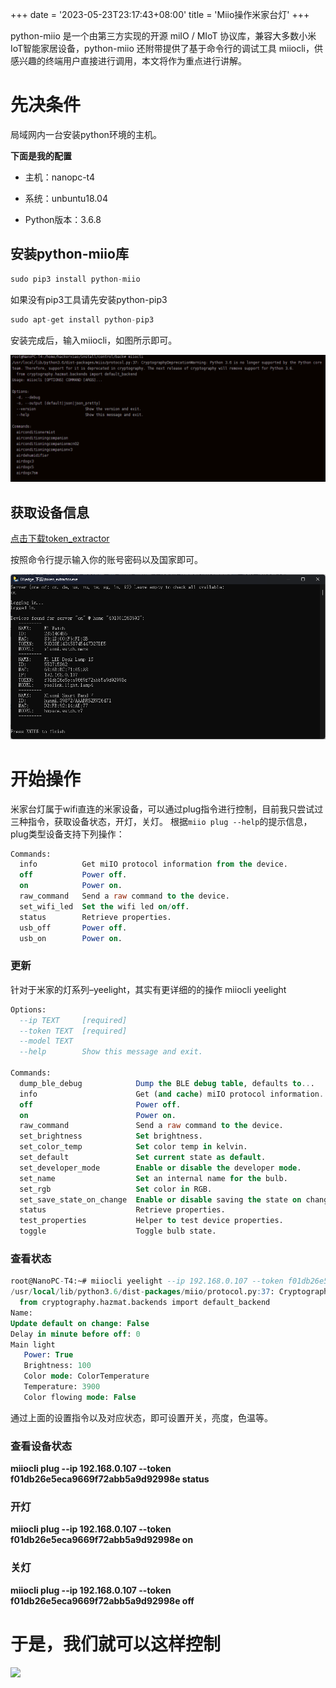 +++
date = '2023-05-23T23:17:43+08:00'
title = 'Miio操作米家台灯'
+++

python-miio 是一个由第三方实现的开源 miIO / MIoT 协议库，兼容大多数小米IoT智能家居设备，python-miio 还附带提供了基于命令行的调试工具 miiocli，供感兴趣的终端用户直接进行调用，本文将作为重点进行讲解。

# 先决条件
局域网内一台安装python环境的主机。

**下面是我的配置**

- 主机：nanopc-t4

- 系统：unbuntu18.04

- Python版本：3.6.8

## 安装python-miio库

```SQL
sudo pip3 install python-miio
```


如果没有pip3工具请先安装python-pip3

```SQL
sudo apt-get install python-pip3
```


安装完成后，输入miiocli，如图所示即可。

![](./image1.png)
## 获取设备信息

[点击下载token_extractor](https://github.com/PiotrMachowski/Xiaomi-cloud-tokens-extractor/releases/latest/download/token_extractor.exe)

按照命令行提示输入你的账号密码以及国家即可。

![](./image2.png)
# 开始操作
米家台灯属于wifi直连的米家设备，可以通过plug指令进行控制，目前我只尝试过三种指令，获取设备状态，开灯，关灯。
根据`miio plug --help`的提示信息，plug类型设备支持下列操作：

```SQL
Commands:
  info          Get miIO protocol information from the device.
  off           Power off.
  on            Power on.
  raw_command   Send a raw command to the device.
  set_wifi_led  Set the wifi led on/off.
  status        Retrieve properties.
  usb_off       Power off.
  usb_on        Power on.
```


### 更新

针对于米家的灯系列–yeelight，其实有更详细的的操作
miiocli yeelight

```SQL
Options:
  --ip TEXT     [required]
  --token TEXT  [required]
  --model TEXT
  --help        Show this message and exit.

Commands:
  dump_ble_debug            Dump the BLE debug table, defaults to...
  info                      Get (and cache) miIO protocol information...
  off                       Power off.
  on                        Power on.
  raw_command               Send a raw command to the device.
  set_brightness            Set brightness.
  set_color_temp            Set color temp in kelvin.
  set_default               Set current state as default.
  set_developer_mode        Enable or disable the developer mode.
  set_name                  Set an internal name for the bulb.
  set_rgb                   Set color in RGB.
  set_save_state_on_change  Enable or disable saving the state on changes.
  status                    Retrieve properties.
  test_properties           Helper to test device properties.
  toggle                    Toggle bulb state.
```


### 查看状态

```SQL
root@NanoPC-T4:~# miiocli yeelight --ip 192.168.0.107 --token f01db26e5eca9669f72abb5a9d92998e status
/usr/local/lib/python3.6/dist-packages/miio/protocol.py:37: CryptographyDeprecationWarning: Python 3.6 is no longer supported by the Python core team. Therefore, support for it is deprecated in cryptography. The next release of cryptography will remove support for Python 3.6.
  from cryptography.hazmat.backends import default_backend
Name: 
Update default on change: False
Delay in minute before off: 0
Main light
   Power: True
   Brightness: 100
   Color mode: ColorTemperature
   Temperature: 3900
   Color flowing mode: False
```


通过上面的设置指令以及对应状态，即可设置开关，亮度，色温等。

### 查看设备状态

**miiocli plug --ip 192.168.0.107 --token f01db26e5eca9669f72abb5a9d92998e status**
### 开灯

**miiocli plug --ip 192.168.0.107 --token f01db26e5eca9669f72abb5a9d92998e on**

### 关灯

**miiocli plug --ip 192.168.0.107 --token f01db26e5eca9669f72abb5a9d92998e off**

# 于是，我们就可以这样控制



![](./image3.gif)